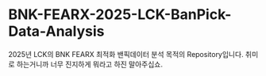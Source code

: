 # BNK-FEARX-2025-LCK-BanPick-Data-Analysis
2025년 LCK의 BNK FEARX 최적화 밴픽데이터 분석 목적의 Repository입니다. 취미로 하는거니까 너무 진지하게 뭐라고 하진 말아주십쇼.
